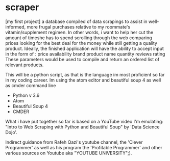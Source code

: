 # scraper
[my first project] a database compiled of data scrapings to assist in well-informed, more frugal purchases relative to my roommate's vitamin/supplement regimen.
In other words, i want to help her cut the amount of timeshe has to spend scrolling through the web comparing prices looking for the best deal for the money while still getting a quality product.
Ideally, the finished application will have the ability to accept input in the form of :
          price
          availability
          brand
          product name
          quantity
          reviews
          rating
These parameters would be used to compile and return an ordered list of relevant products.

This will be a python script, as that is the language im most proficient so far in my coding career.
Im using the atom editor and beautiful soup 4 as well as cmder command line
 - Python v 3.6
 - Atom
 - Beautiful Soup 4
 - CMDER

What i have put together so far is based on a YouTube video I'm emulating:
"Intro to Web Scraping with Python and Beautiful Soup" by
'Data Science Dojo'.

Indirect guidance from Rafeh Qazi's youtube channel, the 'Clever Programmer' as well as his program the 'Profitable Programmer'
 and other various sources on Youtube aka "YOUTUBE UNIVERSITY";).
